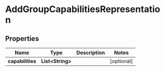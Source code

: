 
# AddGroupCapabilitiesRepresentation

## Properties
Name | Type | Description | Notes
------------ | ------------- | ------------- | -------------
**capabilities** | **List&lt;String&gt;** |  |  [optional]



